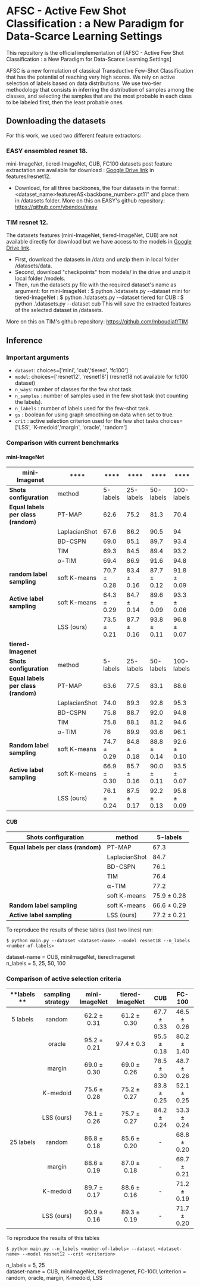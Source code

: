 # AFSC - Active Few Shot Classification : a New Paradigm for Data-Scarce Learning Settings
This repository is the official implementation of [AFSC - Active Few Shot Classification : a New Paradigm for Data-Scarce Learning Settings]


AFSC is a new formulation of classical Transductive Few-Shot Classification that has the potential of reaching very high scores. We rely on active selection of labels based on data distributions. We use two-tier methodology that consists in inferring the distribution of samples among the classes, and selecting the samples that are the most probable in each class to be labeled first, then the least probable ones.

## Downloading the datasets

For this work, we used two different feature extractors:

### EASY ensembled resnet 18.
mini-ImageNet, tiered-ImageNet, CUB, FC100 datasets post feature extractation are available for download : [Google Drive link](https://drive.google.com/drive/folders/1fMeapvuR6Rby0HDHd5L74BEXRyiOF942) in features/resnet12.
- Download, for all three backbones, the four datasets in the format : <dataset_name>featuresAS<backbone_number>.pt11" and place them in /datasets folder.
More on this on EASY's github repository: https://github.com/ybendou/easy

### TIM resnet 12.
The datasets features (mini-ImageNet, tiered-ImageNet, CUB) are not available directly for download but we have access to the models in [Google Drive link](https://drive.google.com/drive/folders/1SeIYcqST71b00zR-9LSi47QKAZCxayWv).
- First, download the datasets in /data and unzip them in local folder /datasets/data.
- Second, download "checkpoints" from models/ in the drive and unzip it local folder /models.
- Then, run the datasets.py file with the required dataset's name as argument:
    for mini-ImageNet : $ python .\datasets.py --dataset mini
    for tiered-ImageNet : $ python .\datasets.py --dataset tiered
    for CUB : $ python .\datasets.py --dataset cub
This will save the extracted features of the selected dataset in /datasets.

More on this on TIM's github repository: https://github.com/mboudiaf/TIM

## Inference

### Important arguments

- `dataset`: choices=['mini', 'cub','tiered', 'fc100']
- `model`: choices=['resnet12', 'resnet18'] (resnet18 not available for fc100 dataset)
- `n_ways`: number of classes for the few shot task.
- `n_samples` : number of samples used in the few shot task (not counting the labels).
- `n_labels` : number of labels used for the few-shot task.
- `gs` : boolean for using graph smoothing on data when set to true.
- `crit` :  active selection criterion used for the few shot tasks choices=['LSS', 'K-medoid','margin', 'oracle', 'random']

### Comparison with current benchmarks

#### mini-ImageNet 

| **mini-Imagenet**                   | ****          | ****         | ****         | ****        | ****        |
|-------------------------------------|---------------|--------------|--------------|-------------|-------------|
| **Shots configuration**             | method        | 5-labels     | 25-labels    | 50-labels   | 100-labels  |
| **Equal labels per class (random)** | PT-MAP        | 62.6         | 75.2         | 81.3        | 70.4        |
|                           | LaplacianShot | 67.6         | 86.2         | 90.5        | 94          |
|                         | BD-CSPN       | 69.0         | 85.1         | 89.7        | 93.4        |
|                                | TIM           | 69.3         | 84.5         | 89.4        | 93.2        |
|                            | α-TIM         | 69.4         | 86.9         | 91.6        | 94.8        |
| **random label sampling**           | soft K-means  | 70.7 ± 0.28  | 83.4 ± 0.16  | 87.7 ± 0.12 | 91.8 ± 0.09 |
| **Active label sampling**           | soft K-means  | 64.3 ± 0.29  | 84.7 ± 0.14  | 89.6 ± 0.09 | 93.3 ± 0.06 |
|                               | LSS (ours)    | 73.5 ± 0.21  | 87.7 ± 0.16  | 93.8 ± 0.11 | 96.8 ± 0.07 |
| **tiered-Imagenet**                 |               |              |              |             |             |
| **Shots configuration**             | method        | 5-labels     | 25-labels    | 50-labels   | 100-labels  |
| **Equal labels per class (random)** | PT-MAP        | 63.6         | 77.5         | 83.1        | 88.6        |
|                            | LaplacianShot | 74.0         | 89.3         | 92.8        | 95.3        |
|                           | BD-CSPN       | 75.8         | 88.7         | 92.0        | 94.8        |
|                            | TIM           | 75.8         | 88.1         | 81.2        | 94.6        |
|                         | α-TIM         | 76           | 89.9         | 93.6        | 96.1        |
| **Random label sampling**           | soft K-means  | 74.7 ± 0.29  | 84.8 ± 0.18  | 88.8 ± 0.14 | 92.6 ± 0.10 |
| **Active label sampling**           | soft K-means  | 66.9 ± 0.30  | 85.7 ± 0.16  | 90.0 ± 0.11 | 93.5 ± 0.07 |
|                           | LSS (ours)    | 76.1 ± 0.24  | 87.5 ± 0.17  | 92.2 ± 0.13 | 95.8 ± 0.09 |


#### CUB 

| **Shots configuration** | **method**    | **5-labels** |
|-------------------------|---------------|--------------|
| **Equal labels per class (random)**           | PT-MAP        | 67.3         |
|                         | LaplacianShot | 84.7         |
|                         | BD-CSPN       | 76.1         |
|                         | TIM           | 76.4         |
|                         | α-TIM         | 77.2         |
|                         | soft K-means  | 75.9 ± 0.28  |
| **Random label sampling**         | soft K-means  | 66.6 ± 0.29  |
| **Active label sampling**        | LSS (ours)    | 77.2 ± 0.21  |

To reproduce the results of these tables (last two lines) run:

    $ python main.py --dataset <dataset-name> --model resnet18 --n_labels <number-of-labels>
    
dataset-name =  CUB, miniImageNet, tieredImagenet\
n_labels = 5, 25, 50, 100


### Comparison of active selection criteria

| **labels ** | **sampling strategy** | **mini-ImageNet** | **tiered-ImageNet** | **CUB**         | **FC-100**      |
|:-----------:|:---------------------:|:-----------------:|:-------------------:|:---------------:|:---------------:|
| 5 labels    | random                | 62.2 ± 0.31   | 61.2 ± 0.30     | 67.7 ± 0.33 | 46.5 ± 0.26 |
|             | oracle                | 95.2 ± 0.21   | 97.4 ± 0.3      | 95.5 ± 0.18 | 80.2 ± 1.40 |
|             | margin                | 69.0 ± 0.30   | 69.0 ± 0.26     | 78.5 ± 0.30 | 48.7 ± 0.26 |
|             | K-medoid              | 75.6 ± 0.28   | 75.2 ± 0.27     | 83.8 ± 0.25 | 52.1 ± 0.25 |
|             | LSS (ours)            | 76.1 ± 0.26   | 75.7 ± 0.27     | 84.2 ± 0.24 | 53.3 ± 0.24 |
| 25 labels   | random                | 86.8 ± 0.18   | 85.6 ± 0.20     |        -        | 68.8 ± 0.20 |
|             | margin                | 88.6 ± 0.19   | 87.0 ± 0.18     |        -        | 69.7 ± 0.21 |
|             | K-medoid              | 89.7 ± 0.17   | 88.6 ± 0.16     |        -        | 71.2 ± 0.19 |
|             | LSS (ours)            | 90.9 ± 0.16   | 89.3 ± 0.19     |        -        | 71.7 ± 0.20 |

To reproduce the results of this tables 

    $ python main.py --n_labels <number-of-labels> --dataset <dataset-name> --model resnet12 --crit <criterion>
    
n_labels = 5, 25\
dataset-name =  CUB, miniImageNet, tieredImagenet, FC-100\ 
\criterion = random, oracle, margin, K-medoid, LSS
    




